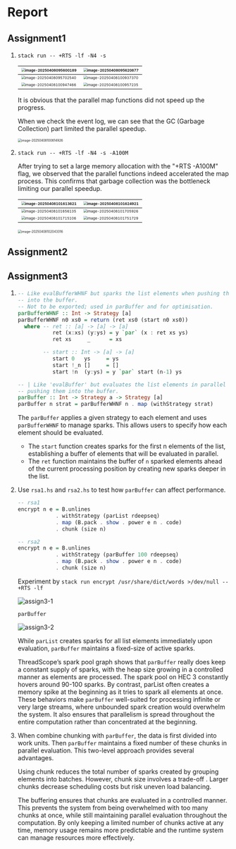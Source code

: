 # Report

## Assignment1

1. `stack run -- +RTS -lf -N4 -s`

   | <img src="/Users/huyushu/Library/Application Support/typora-user-images/image-20250408095600189.png" alt="image-20250408095600189" style="zoom:50%;" /> | <img src="/Users/huyushu/Library/Application Support/typora-user-images/image-20250408095620877.png" alt="image-20250408095620877" style="zoom:50%;" /> |
   | ------------------------------------------------------------ | ------------------------------------------------------------ |
   | <img src="/Users/huyushu/Library/Application Support/typora-user-images/image-20250408095702540.png" alt="image-20250408095702540" style="zoom:50%;" /> | <img src="/Users/huyushu/Library/Application Support/typora-user-images/image-20250408100937370.png" alt="image-20250408100937370" style="zoom:50%;" /> |
   | <img src="/Users/huyushu/Library/Application Support/typora-user-images/image-20250408100947466.png" alt="image-20250408100947466" style="zoom:50%;" /> | <img src="/Users/huyushu/Library/Application Support/typora-user-images/image-20250408100957235.png" alt="image-20250408100957235" style="zoom:50%;" /> |

   It is obvious that the parallel map functions did not speed up the progress. 

   When we check the event log, we can see that the GC (Garbage Collection) part limited the parallel speedup.

   <img src="/Users/huyushu/Library/Application Support/typora-user-images/image-20250408100614926.png" alt="image-20250408100614926" style="zoom:50%;" />

2. `stack run -- +RTS -lf -N4 -s -A100M`

   After trying to set a large memory allocation with the "+RTS -A100M" flag, we observed that the parallel functions indeed accelerated the map process. This confirms that garbage collection was the bottleneck limiting our parallel speedup.

   | <img src="/Users/huyushu/Library/Application Support/typora-user-images/image-20250408101613621.png" alt="image-20250408101613621" style="zoom:50%;" /> | <img src="/Users/huyushu/Library/Application Support/typora-user-images/image-20250408101624921.png" alt="image-20250408101624921" style="zoom:50%;" /> |
   | ------------------------------------------------------------ | ------------------------------------------------------------ |
   | <img src="/Users/huyushu/Library/Application Support/typora-user-images/image-20250408101656135.png" alt="image-20250408101656135" style="zoom:50%;" /> | <img src="/Users/huyushu/Library/Application Support/typora-user-images/image-20250408101705926.png" alt="image-20250408101705926" style="zoom:50%;" /> |
   | <img src="/Users/huyushu/Library/Application Support/typora-user-images/image-20250408101715106.png" alt="image-20250408101715106" style="zoom:50%;" /> | <img src="/Users/huyushu/Library/Application Support/typora-user-images/image-20250408101751729.png" alt="image-20250408101751729" style="zoom:50%;" /> |

   <img src="/Users/huyushu/Library/Application Support/typora-user-images/image-20250408102043316.png" alt="image-20250408102043316" style="zoom:50%;" />

## Assignment2



## Assignment3

1. ```haskell
   -- Like evalBufferWHNF but sparks the list elements when pushing them
   -- into the buffer.
   -- Not to be exported; used in parBuffer and for optimisation.
   parBufferWHNF :: Int -> Strategy [a]
   parBufferWHNF n0 xs0 = return (ret xs0 (start n0 xs0))
     where -- ret :: [a] -> [a] -> [a]
              ret (x:xs) (y:ys) = y `par` (x : ret xs ys)
              ret xs     _      = xs
   
           -- start :: Int -> [a] -> [a]
              start 0   ys     = ys
              start !_n []     = []
              start !n  (y:ys) = y `par` start (n-1) ys
   
   -- | Like 'evalBuffer' but evaluates the list elements in parallel when
   -- pushing them into the buffer.
   parBuffer :: Int -> Strategy a -> Strategy [a]
   parBuffer n strat = parBufferWHNF n . map (withStrategy strat)
   ```

   The `parBuffer` applies a given strategy to each element and uses `parBufferWHNF` to manage sparks. This allows users to specify how each element should be evaluated.

   - The `start` function creates sparks for the first n elements of the list, establishing a buffer of elements that will be evaluated in parallel.
   - The `ret` function maintains the buffer of `n` sparked elements ahead of the current processing position by creating new sparks deeper in the list.

2. Use `rsa1.hs` and `rsa2.hs` to test how `parBuffer` can affect performance.

   ```haskell
   -- rsa1
   encrypt n e = B.unlines
               . withStrategy (parList rdeepseq)
               . map (B.pack . show . power e n . code)
               . chunk (size n)
   
   -- rsa2
   encrypt n e = B.unlines
               . withStrategy (parBuffer 100 rdeepseq)
               . map (B.pack . show . power e n . code)
               . chunk (size n)
   ```

   Experiment by `stack run encrypt /usr/share/dict/words >/dev/null -- +RTS -lf `

   ![assign3-1](/Users/huyushu/Documents/ALG-3/pfp/pfp_lab/LabA/assign3/assign3-1.png)

   `parBuffer`

   ![assign3-2](/Users/huyushu/Documents/ALG-3/pfp/pfp_lab/LabA/assign3/assign3-2.png)

   While `parList` creates sparks for all list elements immediately upon evaluation, `parBuffer` maintains a fixed-size of active sparks. 

   ThreadScope’s spark pool graph shows that `parBuffer` really does keep a constant supply of sparks, with the heap size growing in a controlled manner as elements are processed. The spark pool on HEC 3 constantly hovers around 90-100 sparks. By contrast, parList often creates a memory spike at the beginning as it tries to spark all elements at once. 
   These behaviors make `parBuffer`  well-suited for processing infinite or very large streams, where unbounded spark creation would overwhelm the system. It also ensures that parallelism is spread throughout the entire computation rather than concentrated at the beginning.

3. When combine chunking with `parBuffer`, the data is first divided into work units. Then `parBuffer` maintains a fixed number of these chunks in parallel evaluation. This two-level approach provides several advantages. 

   Using chunk reduces the total number of sparks created by grouping elements into batches. However, chunk size involves a trade-off . Larger chunks decrease scheduling costs but risk uneven load balancing. 

   The buffering ensures that chunks are evaluated in a controlled manner. This prevents the system from being overwhelmed with too many chunks at once, while still maintaining parallel evaluation throughout the computation. By only keeping a limited number of chunks active at any time, memory usage remains more predictable and the runtime system can manage resources more effectively. 